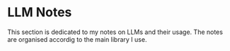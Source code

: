 # LLM Notes

This section is dedicated to my notes on LLMs and their usage.
The notes are organised accordig to the main library I use.